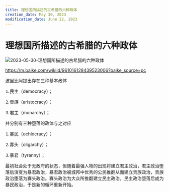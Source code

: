 ```yaml
---
title: 理想国所描述的古希腊的六种政体
creation_date: May 30, 2023
modification_date: June 22, 2023
---
```



# 理想国所描述的古希腊的六种政体

![2023-05-30-理想国所描述的古希腊的六种政体](assets/2023-05-30-理想国所描述的古希腊的六种政体.jpeg)

https://m.baike.com/wikiid/961016128439523006?baike_source=pc

波里比阿提出存在三种基本政体

⒈民主（democracy）；

⒉贵族（aristocracy）；

⒊君主（monarchy）；

并分别有三种堕落的政体与之对应

⒈暴民（ochlocracy）；

⒉寡头（oligarchy）；

⒊暴君（tyranny）；

最初社会处于无政府的状态，但随着最强人物的出现将建立君主政治，君主政治堕落后演变为暴君政治，暴君政治被城邦中优秀的公民推翻从而建立贵族政治，贵族政治堕落为寡头政治。寡头政治为大众所推翻建立民主政治，民主政治堕落后成为暴民政治，于是新的循环重新开始。

